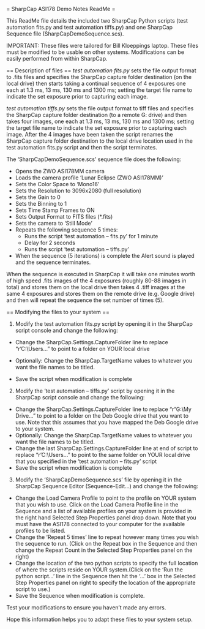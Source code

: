 = SharpCap ASI178 Demo Notes ReadMe =

This ReadMe file details the included two SharpCap Python scripts
(test automation  fits.py and test automation  tiffs.py) and one
SharpCap Sequence file (SharpCapDemoSequence.scs).

IMPORTANT: These files were tailored for Bill Kloeppings laptop.
These files must be modified to be usable on other systems.
Modifications can be easily performed from within SharpCap.

== Description of files ==
*test automation  fits.py* sets the file output format to
.fits files and specifies the SharpCap capture folder destination
(on the local drive) then starts taking a continual sequence of 4
exposures  one each at 1.3 ms, 13 ms, 130 ms and 1300 ms; setting
the target file name to indicate the set exposure prior to capturing
each image.

*test automation  tiffs.py* sets the file output format to
tiff files and specifies the SharpCap capture folder destination
(to a remote G: drive) and then takes four images, one each at 1.3
ms, 13 ms, 130 ms and 1300 ms; setting the target file name to
indicate the set exposure prior to capturing each image. After the
4 images have been taken the script renames the SharpCap capture
folder destination to the local drive location used in the test
automation fits.py script and then the script terminates.

The ‘SharpCapDemoSequence.scs’ sequence file does the following:
- Opens the ZWO ASI178MM camera
- Loads the camera profile ‘Lunar Eclipse (ZWO ASI178MM)’
- Sets the Color Space to ‘Mono16’
- Sets the Resolution to 3096x2080 (full resolution)
- Sets the Gain to 0
- Sets the Binning to 1
- Sets Time Stamp Frames to ON
- Sets Output Format to FITS files (*.fits)
- Sets the camera to ‘Still Mode’
- Repeats the following sequence 5 times:
  * Runs the script ‘test automation – fits.py’ for 1 minute
  * Delay for 2 seconds
  * Runs the script ‘test automation – tiffs.py’
- When the sequence (5 iterations) is complete the Alert sound is
  played and the sequence terminates.

When the sequence is executed in SharpCap it will take one minutes
worth of high speed .fits images of the 4 exposures (roughly 80-88
images in total) and stores them on the local drive then takes 4
.tiff images at the same 4 exposures and stores them on the remote
drive (e.g.  Google drive) and then will repeat the sequence the
set number of times (5).

== Modifying the files to your system ==
1. Modify the test automation  fits.py script by opening it in the
    SharpCap script console and change the following:

  - Change the SharpCap.Settings.CaptureFolder line to replace
    “r’C:\Users\...” to point to a folder on YOUR local drive

  - Optionally: Change the SharpCap.TargetName values to whatever you want the file
    names to be titled.
  - Save the script when modification is complete
2. Modify the ‘test automation – tiffs.py’ script by opening it in the SharpCap script console and
change the following:
  - Change the SharpCap.Settings.CaptureFolder line to replace “r”G:\My Drive\...” to
    point to a folder on the Deb Google drive that you want to use.
    Note that this assumes that you have mapped the Deb Google drive
    to your system.
  - Optionally: Change the SharpCap.TargetName values to whatever you want the file
    names to be titled.
  - Change the last SharpCap.Settings.CaptureFolder line at end of script to replace
    “r’C:\Users\...” to point to the same folder on YOUR local drive that you specified in
    the ‘test automation – fits.py’ script
  - Save the script when modification is complete
3. Modify the ‘SharpCapDemoSequence.scs’ file by opening it in the
    SharpCap Sequence Editor (Sequence-Edit...) and change the following:
  - Change the Load Camera Profile to point to the profile on
    YOUR system that you wish to use. Click on the Load Camera
    Profile line in the Sequence and a list of available profiles
    on your system is provided in the right hand Selected Step
    Properties panel drop down. Note that you must have the ASI178
    connected to your computer for the available profiles to be
    listed.
  - Change the ‘Repeat 5 times’ line to repeat however many times you wish the
    sequence to run. (Click on the Repeat box in the Sequence and then change the
    Repeat Count in the Selected Step Properties panel on the right)
  - Change the location of the two python scripts to specify the full location of where
    the scripts reside on YOUR system.(Click on the ‘Run the python script...’ line in the
    Sequence then hit the ‘...’ box in the Selected Step Properties panel on right to
    specify the location of the appropriate script to use.)
  - Save the Sequence when modification is complete.

Test your modifications to ensure you haven’t made any errors.

Hope this information helps you to adapt these files to your system setup.